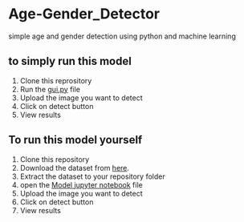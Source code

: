# Age-Gender_Detector
simple age and gender detection using python and machine learning
## to simply run this model
1. Clone this reprository
2. Run the [gui.py](https://github.com/sukadev1/Age-Gender_Detector/blob/main/Gui.py) file
3. Upload the image you want to detect
4. Click on detect button
5. View results

## To run this model yourself
1. Clone this repository
2. Download the dataset from [here](https://www.kaggle.com/datasets/jangedoo/utkface-new).
3. Extract the dataset to your repository folder
4. open the [Model jupyter notebook](https://github.com/sukadev1/Age-Gender_Detector/blob/main/Gui.py) file
5. Upload the image you want to detect
6. Click on detect button
7. View results
